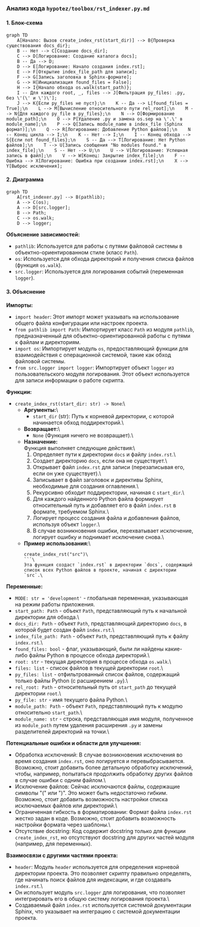 ### Анализ кода `hypotez/toolbox/rst_indexer.py.md`

#### 1. Блок-схема

```mermaid
graph TD
    A[Начало: Вызов create_index_rst(start_dir)] --> B{Проверка существования docs_dir};
    B -- Нет --> C[Создание docs_dir];
    C --> D[Логирование: Создание каталога docs];
    B -- Да --> D;
    D --> E[Логирование: Начало создания index.rst];
    E --> F[Открытие index_file_path для записи];
    F --> G[Запись заголовка в Sphinx-формате];
    G --> H[Инициализация found_files = False];
    H --> I{Начало обхода os.walk(start_path)};
    I -- Для каждого root, _, files --> J[Фильтрация py_files: .py, без \'(\' и \')\'];
    J --> K{Если py_files не пуст};\n    K -- Да --> L[found_files = True];\n    L --> M[Вычисление относительного пути rel_root];\n    M --> N{Для каждого py_file в py_files};\n    N --> O[Формирование module_path];\n    O --> P[Удаление .py и замена os.sep на \'.\' в module_name];\n    P --> Q[Запись module_name в index_file (Sphinx формат)];\n    Q --> R[Логирование: Добавление Python файлов];\n    N -- Конец цикла --> I;\n    K -- Нет --> I;\n    I -- Конец обхода --> S{Если not found_files};\n    S -- Да --> T[Логирование: Нет Python файлов];\n    T --> U[Запись сообщения "No modules found." в index_file];\n    S -- Нет --> U;\n    U --> V[Логирование: Успешная запись в файл];\n    V --> W[Конец: Закрытие index_file];\n    F -- Ошибка --> X[Логирование: Ошибка при создании index.rst];\n    X --> Y[Выброс исключения];
```

#### 2. Диаграмма

```mermaid
graph TD
    A[rst_indexer.py] --> B(pathlib);
    A --> C(os);
    A --> D[src.logger];
    B --> Path;
    C --> os.walk;
    D --> logger;
```

**Объяснение зависимостей:**

-   `pathlib`: Используется для работы с путями файловой системы в объектно-ориентированном стиле (класс `Path`).
-   `os`:  Используется для обхода директорий и получения списка файлов (функция `os.walk`).
-   `src.logger`: Используется для логирования событий (переменная `logger`).

#### 3. Объяснение

**Импорты:**

-   `import header`: Этот импорт может указывать на использование общего файла конфигурации или настроек проекта.
-   `from pathlib import Path`: Импортирует класс `Path` из модуля `pathlib`, предназначенный для объектно-ориентированной работы с путями к файлам и директориям.
-   `import os`: Импортирует модуль `os`, предоставляющий функции для взаимодействия с операционной системой, такие как обход файловой системы.
-   `from src.logger import logger`: Импортирует объект `logger` из пользовательского модуля логирования. Этот объект используется для записи информации о работе скрипта.

**Функции:**

-   `create_index_rst(start_dir: str) -> None`:\
    -   **Аргументы:**\
        -   `start_dir` (str): Путь к корневой директории, с которой начинается обход поддиректорий.\
    -   **Возвращает:**\
        -   `None` (Функция ничего не возвращает).\
    -   **Назначение:**\
        Функция выполняет следующие действия:\
        1.  Определяет пути к директории `docs` и файлу `index.rst`.\
        2.  Создает директорию `docs`, если она не существует.\
        3.  Открывает файл `index.rst` для записи (перезаписывая его, если он уже существует).\
        4.  Записывает в файл заголовок и директивы Sphinx, необходимые для создания оглавления.\
        5.  Рекурсивно обходит поддиректории, начиная с `start_dir`.\
        6.  Для каждого найденного Python файла формирует относительный путь и добавляет его в файл `index.rst` в формате, требуемом Sphinx.\
        7.  Логирует процесс создания файла и добавления файлов, используя объект `logger`.\
        8.  В случае возникновения ошибки, перехватывает исключение, логирует ошибку и поднимает исключение снова.\
    -   **Пример использования:**\
        ```python\
        create_index_rst("src")\
        ```\
        Эта функция создаст `index.rst` в директории `docs`, содержащий список всех Python файлов в проекте, начиная с директории `src`.\

**Переменные:**

-   `MODE: str = 'development'` - глобальная переменная, указывающая на режим работы приложения.
-   `start_path: Path` - объект `Path`, представляющий путь к начальной директории для обхода.\
-   `docs_dir: Path` - объект `Path`, представляющий директорию `docs`, в которой будет создан файл `index.rst`.\
-   `index_file_path: Path` - объект `Path`, представляющий путь к файлу `index.rst`.\
-   `found_files: bool` - флаг, указывающий, были ли найдены какие-либо файлы Python в процессе обхода директорий.\
-   `root: str` - текущая директория в процессе обхода `os.walk`.\
-   `files: list` - список файлов в текущей директории `root`.\
-   `py_files: list` - отфильтрованный список файлов, содержащий только файлы Python (с расширением `.py`).\
-   `rel_root: Path` - относительный путь от `start_path` до текущей директории `root`.\
-   `py_file: str` - имя текущего файла Python.\
-   `module_path: Path` - объект `Path`, представляющий путь к модулю относительно `start_path`.\
-   `module_name: str` - строка, представляющая имя модуля, полученное из `module_path` путем удаления расширения `.py` и замены разделителей директорий на точки.\

**Потенциальные ошибки и области для улучшения:**

-   Обработка исключений: В случае возникновения исключения во время создания `index.rst`, оно логируется и перевыбрасывается. Возможно, стоит добавить более детальную обработку исключений, чтобы, например, попытаться продолжить обработку других файлов в случае ошибки с одним файлом.\
-   Исключение файлов: Сейчас исключаются файлы, содержащие символы "(" или ")". Это может быть недостаточно гибким. Возможно, стоит добавить возможность настройки списка исключаемых файлов или директорий.\
-   Ограниченная гибкость в форматировании:  Формат файла `index.rst` жестко задан в коде.  Возможно, стоит добавить возможность настройки формата через шаблоны.\
-   Отсутствие docstring:  Код содержит docstring только для функции `create_index_rst`, но отсутствуют docstring для других частей модуля (например, для переменных).

**Взаимосвязи с другими частями проекта:**

-   `header`: Модуль `header` используется для определения корневой директории проекта. Это позволяет скрипту правильно определять, где начинать поиск файлов для индексации, и где создавать `index.rst`.\
-   Он использует модуль `src.logger` для логирования, что позволяет интегрировать его в общую систему логирования проекта.\
-   Создаваемый файл `index.rst` используется системой документации Sphinx, что указывает на интеграцию с системой документации проекта.